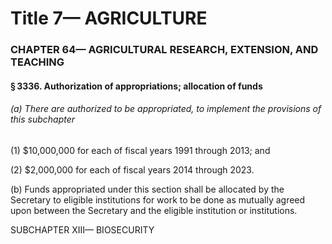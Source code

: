 
# Title 7— AGRICULTURE
### CHAPTER 64— AGRICULTURAL RESEARCH, EXTENSION, AND TEACHING
#### § 3336. Authorization of appropriations; allocation of funds
###### (a) There are authorized to be appropriated, to implement the provisions of this subchapter

(1) $10,000,000 for each of fiscal years 1991 through 2013; and

(2) $2,000,000 for each of fiscal years 2014 through 2023.

(b) Funds appropriated under this section shall be allocated by the Secretary to eligible institutions for work to be done as mutually agreed upon between the Secretary and the eligible institution or institutions.

SUBCHAPTER XIII— BIOSECURITY
